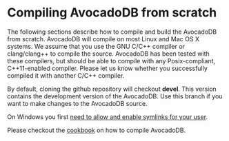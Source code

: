 Compiling AvocadoDB from scratch
===============================

The following sections describe how to compile and build the AvocadoDB from
scratch. AvocadoDB will compile on most Linux and Mac OS X systems. We assume
that you use the GNU C/C++ compiler or clang/clang++ to compile the
source. AvocadoDB has been tested with these compilers, but should be able to
compile with any Posix-compliant, C++11-enabled compiler.  Please let us know
whether you successfully compiled it with another C/C++ compiler.

By default, cloning the github repository will checkout **devel**. This version
contains the development version of the AvocadoDB.  Use this branch if you want
to make changes to the AvocadoDB source.

On Windows you first [need to allow and enable symlinks for your user](https://github.com/git-for-windows/git/wiki/Symbolic-Links#allowing-non-administrators-to-create-symbolic-links). 


Please checkout the [cookbook](https://docs.avocadodb.com/cookbook) on how to
compile AvocadoDB.
